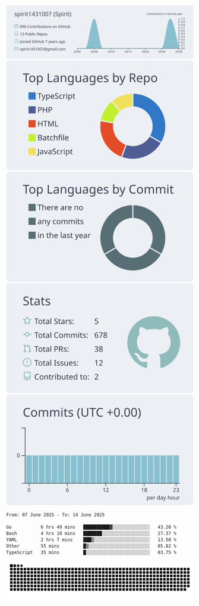 [![](https://raw.githubusercontent.com/spirit1431007/spirit1431007/master/profile-summary-card-output/nord_bright/0-profile-details.svg)](https://git.io/spiritx)
[![](https://raw.githubusercontent.com/spirit1431007/spirit1431007/master/profile-summary-card-output/nord_bright/1-repos-per-language.svg)](https://git.io/spiritx) [![](https://raw.githubusercontent.com/spirit1431007/spirit1431007/master/profile-summary-card-output/nord_bright/2-most-commit-language.svg)](https://git.io/spiritx)
[![](https://raw.githubusercontent.com/spirit1431007/spirit1431007/master/profile-summary-card-output/nord_bright/3-stats.svg)](https://git.io/spiritx) [![](https://raw.githubusercontent.com/spirit1431007/spirit1431007/master/profile-summary-card-output/nord_bright/4-productive-time.svg)](https://git.io/spiritx)

<!--START_SECTION:waka-->

```txt
From: 07 June 2025 - To: 14 June 2025

Go           6 hrs 49 mins   ██████████▓░░░░░░░░░░░░░░   43.28 %
Bash         4 hrs 18 mins   ███████░░░░░░░░░░░░░░░░░░   27.37 %
YAML         2 hrs 7 mins    ███▒░░░░░░░░░░░░░░░░░░░░░   13.50 %
Other        55 mins         █▒░░░░░░░░░░░░░░░░░░░░░░░   05.82 %
TypeScript   35 mins         █░░░░░░░░░░░░░░░░░░░░░░░░   03.75 %
```

<!--END_SECTION:waka-->

![contribution](https://github.com/spirit1431007/spirit1431007/blob/output/github-contribution-grid-snake.svg)
